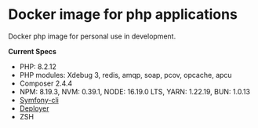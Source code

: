 # Docker image for php applications

Docker php image for personal use in development.

**Current Specs**
* PHP: 8.2.12
* PHP modules: Xdebug 3, redis, amqp, soap, pcov, opcache, apcu
* Composer 2.4.4 
* NPM: 8.19.3, NVM: 0.39.1, NODE: 16.19.0 LTS, YARN: 1.22.19, BUN: 1.0.13
* [Symfony-cli](https://symfony.com/download)
* [Deployer](https://github.com/deployphp/deployer)
* ZSH
